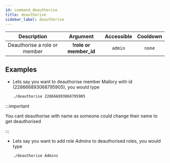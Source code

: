 ```yaml
---
id: command_deauthorise
title: deauthorise
sidebar_label: deauthorise
---
```


|         Description          |        Argument         | Accessible | Cooldown |
| :--------------------------: | :---------------------: | :--------: | :------: |
| Deauthorise a role or member | __!role or member\_id__ |  `admin`   |  `none`  |

## Examples

* Lets say you want to deauthorise member Mallory with id (228666893068795905), you would type
    ```bash
    ./deauthorise 228666893068795905
    ```

:::important

You cant deauthorise with name as someone could change their name to get deauthorised

:::

* Lets say you want to add role _Admins_ to deauthorised roles, you would type
    ```bash
    ./deauthorise Admins
    ```